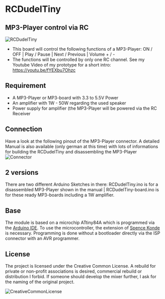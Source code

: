 # RCDudelTiny
## MP3-Player control via RC
![RCDudelTiny](https://marcostoffers.github.io/rc_dudel.png)

- This board will control the following functions of a MP3-Player: ON / OFF | Play / Pause | Next / Previous | Volume + / -
- The functions will be controlled by only one RC channel. See my Youtube Video of my prototype for a short intro: https://youtu.be/fYEXbu7Ohzc

## Requirement
- A MP3-Player or MP3-board with 3.3 to 5.5V Power
- An amplifier with 1W - 50W regarding the used speaker
- Power supply for amplifier (the MP3-Player will be powered via the RC Receiver

## Connection
Have a look at the following pinout of the MP3-Player connector. A detailed Manual is also available (only german at this time) with lots of informations for building the RCDudelTiny and disassembling the MP3-Player
![Connector](https://marcostoffers.github.io/MP3-Player-Anschluss-RCDudelTiny.png)

## 2 versions
There are two different Arduino Sketches in there: RCDudelTiny.ino is for a disassembled MP3-Player shown in the manual | RCDudelTiny-board.ino is for these ready MP3-boards including a 1W amplifier.
## Base
The module is based on a microchip ATtiny84A which is programmed via the [Arduino IDE](https://arduino.cc/). To use the microcontroller, the extension of [Spence Konde](https://github.com/SpenceKonde/ATTinyCore) is necessary. Programming is done without a bootloader directly via the ISP connector with an AVR programmer.

## License
The project is licensed under the Creative Common License. A rebuild for private or non-profit associations is desired, commercial rebuild or distribution I forbid. If someone should develop the mixer further, I ask for the naming of the original project.

![CreativeCommonLicense](https://marcostoffers.github.io/cc.png)
